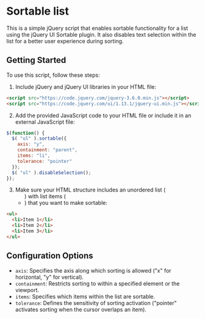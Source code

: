 # Sortable list

This is a simple jQuery script that enables sortable functionality for a list using the jQuery UI Sortable plugin. It also disables text selection within the list for a better user experience during sorting.

## Getting Started

To use this script, follow these steps:

1. Include jQuery and jQuery UI libraries in your HTML file:

```html
<script src="https://code.jquery.com/jquery-3.6.0.min.js"></script>
<script src="https://code.jquery.com/ui/1.13.1/jquery-ui.min.js"></script>
```

2. Add the provided JavaScript code to your HTML file or include it in an external JavaScript file:

``` javascript
$(function() {
  $( "ul" ).sortable({ 
    axis: "y",
    containment: "parent",
    items: "li",
    tolerance: "pointer"
  });
  $( "ul" ).disableSelection();
});
```

3. Make sure your HTML structure includes an unordered list (<ul>) with list items (<li>) that you want to make sortable:

```html
<ul>
  <li>Item 1</li>
  <li>Item 2</li>
  <li>Item 3</li>
</ul>
```

## Configuration Options

- `axis`: Specifies the axis along which sorting is allowed ("x" for horizontal, "y" for vertical).
- `containment`: Restricts sorting to within a specified element or the viewport.
- `items`: Specifies which items within the list are sortable.
- `tolerance`: Defines the sensitivity of sorting activation ("pointer" activates sorting when the cursor overlaps an item).
